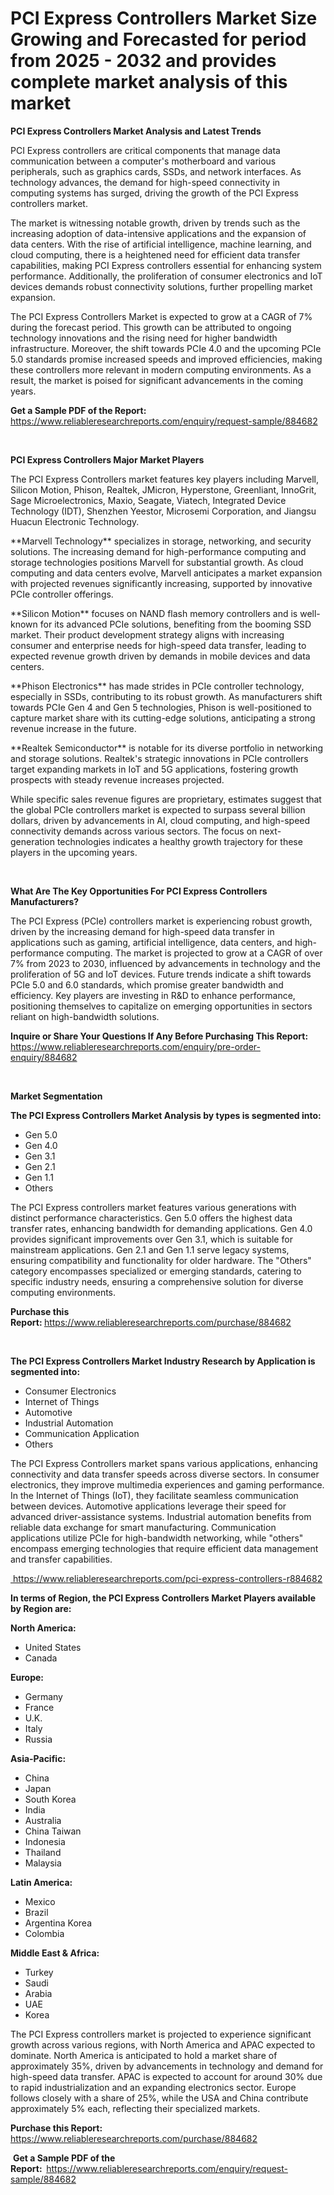 <p><h1>PCI Express Controllers Market Size Growing and Forecasted for period from 2025 - 2032 and provides complete market analysis of this market</h1></p><p><strong>PCI Express Controllers Market Analysis and Latest Trends</strong></p>
<p><p>PCI Express controllers are critical components that manage data communication between a computer's motherboard and various peripherals, such as graphics cards, SSDs, and network interfaces. As technology advances, the demand for high-speed connectivity in computing systems has surged, driving the growth of the PCI Express controllers market.</p><p>The market is witnessing notable growth, driven by trends such as the increasing adoption of data-intensive applications and the expansion of data centers. With the rise of artificial intelligence, machine learning, and cloud computing, there is a heightened need for efficient data transfer capabilities, making PCI Express controllers essential for enhancing system performance. Additionally, the proliferation of consumer electronics and IoT devices demands robust connectivity solutions, further propelling market expansion.</p><p>The PCI Express Controllers Market is expected to grow at a CAGR of 7% during the forecast period. This growth can be attributed to ongoing technology innovations and the rising need for higher bandwidth infrastructure. Moreover, the shift towards PCIe 4.0 and the upcoming PCIe 5.0 standards promise increased speeds and improved efficiencies, making these controllers more relevant in modern computing environments. As a result, the market is poised for significant advancements in the coming years.</p></p>
<p><strong>Get a Sample PDF of the Report:&nbsp;</strong> <a href="https://www.reliableresearchreports.com/enquiry/request-sample/884682?utm_campaign=3104&utm_medium=2&utm_source=Github&utm_content=ia&utm_term=15042025&utm_id=pci-express-controllers">https://www.reliableresearchreports.com/enquiry/request-sample/884682</a></p>
<p>&nbsp;</p>
<p><strong>PCI Express Controllers Major Market Players</strong></p>
<p><p>The PCI Express Controllers market features key players including Marvell, Silicon Motion, Phison, Realtek, JMicron, Hyperstone, Greenliant, InnoGrit, Sage Microelectronics, Maxio, Seagate, Viatech, Integrated Device Technology (IDT), Shenzhen Yeestor, Microsemi Corporation, and Jiangsu Huacun Electronic Technology.</p><p>**Marvell Technology** specializes in storage, networking, and security solutions. The increasing demand for high-performance computing and storage technologies positions Marvell for substantial growth. As cloud computing and data centers evolve, Marvell anticipates a market expansion with projected revenues significantly increasing, supported by innovative PCIe controller offerings.</p><p>**Silicon Motion** focuses on NAND flash memory controllers and is well-known for its advanced PCIe solutions, benefiting from the booming SSD market. Their product development strategy aligns with increasing consumer and enterprise needs for high-speed data transfer, leading to expected revenue growth driven by demands in mobile devices and data centers.</p><p>**Phison Electronics** has made strides in PCIe controller technology, especially in SSDs, contributing to its robust growth. As manufacturers shift towards PCIe Gen 4 and Gen 5 technologies, Phison is well-positioned to capture market share with its cutting-edge solutions, anticipating a strong revenue increase in the future.</p><p>**Realtek Semiconductor** is notable for its diverse portfolio in networking and storage solutions. Realtek's strategic innovations in PCIe controllers target expanding markets in IoT and 5G applications, fostering growth prospects with steady revenue increases projected.</p><p>While specific sales revenue figures are proprietary, estimates suggest that the global PCIe controllers market is expected to surpass several billion dollars, driven by advancements in AI, cloud computing, and high-speed connectivity demands across various sectors. The focus on next-generation technologies indicates a healthy growth trajectory for these players in the upcoming years.</p></p>
<p>&nbsp;</p>
<p><strong>What Are The Key Opportunities For PCI Express Controllers Manufacturers?</strong></p>
<p><p>The PCI Express (PCIe) controllers market is experiencing robust growth, driven by the increasing demand for high-speed data transfer in applications such as gaming, artificial intelligence, data centers, and high-performance computing. The market is projected to grow at a CAGR of over 7% from 2023 to 2030, influenced by advancements in technology and the proliferation of 5G and IoT devices. Future trends indicate a shift towards PCIe 5.0 and 6.0 standards, which promise greater bandwidth and efficiency. Key players are investing in R&D to enhance performance, positioning themselves to capitalize on emerging opportunities in sectors reliant on high-bandwidth solutions.</p></p>
<p><strong>Inquire or Share Your Questions If Any Before Purchasing This Report:</strong> <a href="https://www.reliableresearchreports.com/enquiry/pre-order-enquiry/884682?utm_campaign=3104&utm_medium=2&utm_source=Github&utm_content=ia&utm_term=15042025&utm_id=pci-express-controllers">https://www.reliableresearchreports.com/enquiry/pre-order-enquiry/884682</a></p>
<p>&nbsp;</p>
<p><strong>Market Segmentation</strong></p>
<p><strong>The PCI Express Controllers Market Analysis by types is segmented into:</strong></p>
<p><ul><li>Gen 5.0</li><li>Gen 4.0</li><li>Gen 3.1</li><li>Gen 2.1</li><li>Gen 1.1</li><li>Others</li></ul></p>
<p><p>The PCI Express controllers market features various generations with distinct performance characteristics. Gen 5.0 offers the highest data transfer rates, enhancing bandwidth for demanding applications. Gen 4.0 provides significant improvements over Gen 3.1, which is suitable for mainstream applications. Gen 2.1 and Gen 1.1 serve legacy systems, ensuring compatibility and functionality for older hardware. The "Others" category encompasses specialized or emerging standards, catering to specific industry needs, ensuring a comprehensive solution for diverse computing environments.</p></p>
<p><strong>Purchase this Report:&nbsp;</strong><a href="https://www.reliableresearchreports.com/purchase/884682?utm_campaign=3104&utm_medium=2&utm_source=Github&utm_content=ia&utm_term=15042025&utm_id=pci-express-controllers">https://www.reliableresearchreports.com/purchase/884682</a></p>
<p>&nbsp;</p>
<p><strong>The PCI Express Controllers Market Industry Research by Application is segmented into:</strong></p>
<p><ul><li>Consumer Electronics</li><li>Internet of Things</li><li>Automotive</li><li>Industrial Automation</li><li>Communication Application</li><li>Others</li></ul></p>
<p><p>The PCI Express Controllers market spans various applications, enhancing connectivity and data transfer speeds across diverse sectors. In consumer electronics, they improve multimedia experiences and gaming performance. In the Internet of Things (IoT), they facilitate seamless communication between devices. Automotive applications leverage their speed for advanced driver-assistance systems. Industrial automation benefits from reliable data exchange for smart manufacturing. Communication applications utilize PCIe for high-bandwidth networking, while "others" encompass emerging technologies that require efficient data management and transfer capabilities.</p></p>
<p><a href="https://www.reliableresearchreports.com/pci-express-controllers-r884682?utm_campaign=3104&utm_medium=2&utm_source=Github&utm_content=ia&utm_term=15042025&utm_id=pci-express-controllers">&nbsp;https://www.reliableresearchreports.com/pci-express-controllers-r884682</a></p>
<p><strong>In terms of Region, the PCI Express Controllers Market Players available by Region are:</strong></p>
<p>
    <p> <strong> North America: </strong>
        <ul>
            <li>United States</li>
            <li>Canada</li>
        </ul>
        </p> 
    <p> <strong> Europe: </strong>
        <ul>
            <li>Germany</li>
            <li>France</li>
            <li>U.K.</li>
            <li>Italy</li>
            <li>Russia</li>
        </ul>
        </p> 
    <p> <strong> Asia-Pacific: </strong>
        <ul>
            <li>China</li>
            <li>Japan</li>
            <li>South Korea</li>
            <li>India</li>
            <li>Australia</li>
            <li>China Taiwan</li>
            <li>Indonesia</li>
            <li>Thailand</li>
            <li>Malaysia</li>
        </ul>
        </p> 
    <p> <strong> Latin America: </strong>
        <ul>
            <li>Mexico</li>
            <li>Brazil</li>
            <li>Argentina Korea</li>
            <li>Colombia</li>
        </ul>
        </p> 
    <p> <strong> Middle East & Africa: </strong>
        <ul>
            <li>Turkey</li>
            <li>Saudi</li>
            <li>Arabia</li>
            <li>UAE</li>
            <li>Korea</li>
        </ul>
    </p>
    </p>
<p><p>The PCI Express controllers market is projected to experience significant growth across various regions, with North America and APAC expected to dominate. North America is anticipated to hold a market share of approximately 35%, driven by advancements in technology and demand for high-speed data transfer. APAC is expected to account for around 30% due to rapid industrialization and an expanding electronics sector. Europe follows closely with a share of 25%, while the USA and China contribute approximately 5% each, reflecting their specialized markets.</p></p>
<p><strong>Purchase this Report: </strong><a href="https://www.reliableresearchreports.com/purchase/884682?utm_campaign=3104&utm_medium=2&utm_source=Github&utm_content=ia&utm_term=15042025&utm_id=pci-express-controllers">https://www.reliableresearchreports.com/purchase/884682</a></p>
<p>&nbsp;<strong>Get a Sample PDF of the Report:&nbsp;&nbsp;</strong><a href="https://www.reliableresearchreports.com/enquiry/request-sample/884682?utm_campaign=3104&utm_medium=2&utm_source=Github&utm_content=ia&utm_term=15042025&utm_id=pci-express-controllers">https://www.reliableresearchreports.com/enquiry/request-sample/884682</a></p>
<p><strong></strong></p>
<p><p></p><p></p><p></p></p>